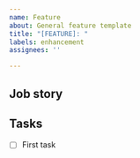 ```yaml
---
name: Feature
about: General feature template
title: "[FEATURE]: "
labels: enhancement
assignees: ''

---
```


## Job story

<!-- Job story goes here -->

## Tasks

-  [ ] First task
